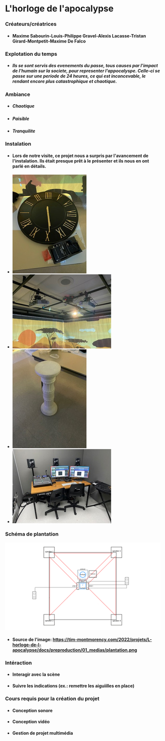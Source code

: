 # L'horloge de l'apocalypse

### Créateurs/créatrices
* #### Maxime Sabourin-Louis-Philippe Gravel-Alexis Lacasse-Tristan Girard-Montpetit-Maxime De Falco

### Explotation du temps
* ##### Ils se sont servis des evenements du passe, tous causes par l'impact de l'humain sur la societe, pour representer l'appocalyspe. Celle-ci se passe sur une periode de 24 heures, ce qui est inconcevable, le rendant encore plus catastrophique et chaotique.

### Ambiance
* ##### Chaotique
* ##### Paisible
* ##### Tranquilite

### Instalation
* #### Lors de notre visite, ce projet nous a surpris par l'avancement de l'instalation. Ils était presque prêt à le présenter et ils nous en ont parlé en détails. 
* ![image_horloge](photographie/image_horloge.jpg)
* ![image_projecteur](photographie/image_projecteur.jpg)
* ![image_stand_horloge](photographie/image_stand_horloge.jpg)
* ![image_studio](photographie/image_studio.jpg)

### Schéma de plantation
![image_horloge_apocalypse](photographie/image_horloge_appocalypse.png)
* #### Source de l'image: https://tim-montmorency.com/2022/projets/L-horloge-de-l-apocalypse/docs/preproduction/01_medias/plantation.png

### Intéraction
* #### Interagir avec la scène
* #### Suivre les indications (ex.: remettre les aiguiilles en place)

### Cours requis pour la création du projet
* #### Conception sonore
* #### Conception vidéo
* #### Gestion de projet multimédia
